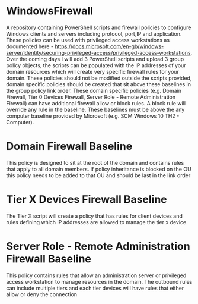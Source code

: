# WindowsFirewall
A repository containing PowerShell scripts and firewall policies to configure Windows clients and servers including protocol, port,IP and application. These policies can be used with privileged access workstations as documented here - https://docs.microsoft.com/en-gb/windows-server/identity/securing-privileged-access/privileged-access-workstations.
Over the coming days I will add 3 PowerShell scripts and upload 3 group policy objects, the scripts can be populated with the IP addresses of your domain resources which will create very specific firewall rules for your domain.
These policies should not be modified outside the scripts provided, domain specific policies should be created that sit above these baselines in the group policy link order. These domain specific policies (e.g. Domain Firewall, Tier 0 Devices Firewall, Server Role - Remote Administration Firewall) can have additional firewall allow or block rules. A block rule will override any rule in the baseline.
These baselines must be above the any computer baseline provided by Microsoft (e.g. SCM Windows 10 TH2 - Computer).
# Domain Firewall Baseline
This policy is designed to sit at the root of the domain and contains rules that apply to all domain members. If policy inheritance is blocked on the OU this policy needs to be added to that OU and should be last in the link order
# Tier X Devices Firewall Baseline
The Tier X script will create a policy that has rules for client devices and rules defining which IP addresses are allowed to manage the tier x device.
# Server Role - Remote Administration Firewall Baseline
This policy contains rules that allow an administration server or privileged access workstation to manage resources in the domain. The outbound rules can include multiple tiers and each tier devices will have rules that either allow or deny the connection
